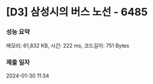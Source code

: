 # [D3] 삼성시의 버스 노선 - 6485

### 성능 요약

메모리: 61,832 KB, 시간: 222 ms, 코드길이: 751 Bytes

### 제출 일자

2024-01-30 11:34